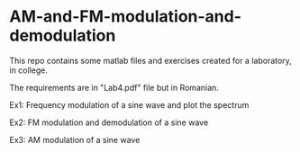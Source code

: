 # AM-and-FM-modulation-and-demodulation

This repo contains some matlab files and exercises created for a laboratory, in college. 

The requirements are in "Lab4.pdf" file but in Romanian. 

Ex1: Frequency modulation of a sine wave and plot the spectrum

Ex2: FM modulation and demodulation of a sine wave

Ex3: AM modulation of a sine wave

